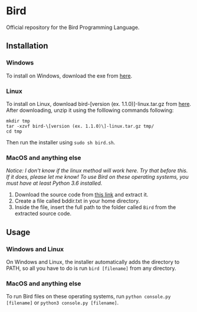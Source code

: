 # Bird
Official repository for the Bird Programming Language.
## Installation
### Windows
To install on Windows, download the exe from [here](https://github.com/mathstar13/Bird/releases/tag/v1.1.0).
### Linux
To install on Linux, download bird-\[version (ex. 1.1.0)\]-linux.tar.gz from [here](https://github.com/mathstar13/Bird/releases/tag/v1.1.0).
After downloading, unzip it using the folllowing commands following:
```
mkdir tmp
tar -xzvf bird-\[version (ex. 1.1.0)\]-linux.tar.gz tmp/
cd tmp
```
Then run the installer using `sudo sh bird.sh`.
### MacOS and anything else
*Notice: I don't know if the linux method will work here. Try that before this. If it does, please let me know!*
*To use Bird on these operating systems, you must have at least Python 3.6 installed.*

1. Download the source code from [this link](https://github.com/mathstar13/Bird/releases/tag/v1.1.0) and extract it.
2. Create a file called bddir.txt in your home directory.
3. Inside the file, insert the full path to the folder called `Bird` from the extracted source code.
## Usage
### Windows and Linux
On Windows and Linux, the installer automatically adds the directory to PATH, so all you have to do is run `bird [filename]` from any directory.
### MacOS and anything else
To run Bird files on these operating systems, run `python console.py [filename]` or `python3 console.py [filename]`.
